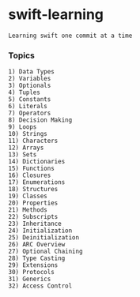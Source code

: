 # swift-learning

    Learning swift one commit at a time

### Topics

    1) Data Types
    2) Variables
    3) Optionals
    4) Tuples
    5) Constants
    6) Literals
    7) Operators
    8) Decision Making
    9) Loops
    10) Strings
    11) Characters
    12) Arrays
    13) Sets
    14) Dictionaries
    15) Functions
    16) Closures
    17) Enumerations
    18) Structures
    19) Classes
    20) Properties
    21) Methods
    22) Subscripts
    23) Inheritance
    24) Initialization
    25) Deinitialization
    26) ARC Overview
    27) Optional Chaining
    28) Type Casting
    29) Extensions
    30) Protocols
    31) Generics
    32) Access Control
